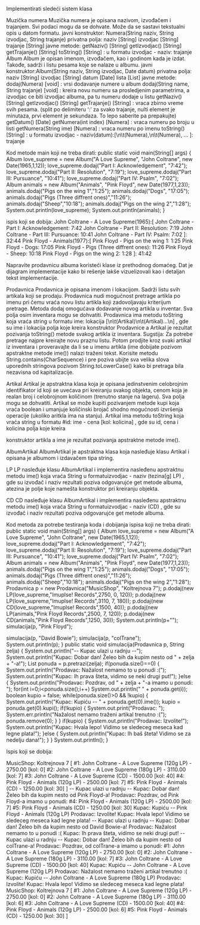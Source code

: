 Implementirati sledeći sistem klasa

Muzička numera
Muzička numera je opisana nazivom, izvođačem i trajanjem. Svi podaci mogu da se dohvate. Može da se sastavi tekstualni opis u datom
formatu.
javni konstruktor: Numera(String naziv, String izvodjac, String trajanje)
privatna polja:
naziv [String]
izvodjac [String]
trajanje [String]
javne metode:
getNaziv() [String]
getIzvodjac() [String]
getTrajanje() [String]
toString() [String] : u formatu izvodjac - naziv: trajanje
Album
Album je opisan imenom, izvođačem, kao i godinom kada je izdat. Takođe, sadrži i listu pesama koje se nalaze u albumu.
javni konstruktor:Album(String naziv, String izvodjac, Date datum)
privatna polja:
naziv [String]
izvodjac [String]
datum [Date]
lista [List<Numera>]
javne metode:
dodaj(Numera) [void] : vrsi dodavanje numere u album
dodaj(String name, String trajanje) [void] : kreira novu numeru sa prosledjenim parametrima, a izvodjac ce biti izvodjac albuma,
pa tu numeru dodaje u listu
getNaziv() [String]
getIzvodjac() [String]
getTrajanje() [String] : vraca zbirno vreme svih pesama. (split po delimiteru ‘:’ za svako trajanje, nulti element je minutaza, prvi
element je sekundaza. To lepo saberite pa prepakujte)
getDatum() [Date]
getNumera(int index) [Numera] : vraca numeru po broju u listi
getNumera(String ime) [Numera] : vraca numeru po imenu
toString() [String] : u formatu izvodjac - naziv(datum):[\n\t(Numera),\n\t(Numera), ... ]: trajanje

Kod metode main koji ne treba dirati:
public static void main(String[] args) {
Album love_supreme = new Album("A Love Supreme", "John Coltrane", new Date(1965,1,12));
love_supreme.dodaj("Part I: Acknowledgement", "7:42");
love_supreme.dodaj("Part II: Resolution", "7:19");
love_supreme.dodaj("Part III: Pursuance", "10:41");
love_supreme.dodaj("Part IV: Psalm", "7:02");
Album animals = new Album("Animals", "Pink Floyd", new Date(1977,1,23));
animals.dodaj("Pigs on the wing 1","1:25");
animals.dodaj("Dogs", "17:05");
animals.dodaj("Pigs (Three diffrent ones)","11:26");
animals.dodaj("Sheep","10:18");
animals.dodaj("Pigs on the wing 2","1:28");
System.out.println(love_supreme);
System.out.println(animals);
}

ispis koji se dobija:
John Coltrane - A Love Supreme(1965):[
John Coltrane - Part I: Acknowledgement: 7:42
John Coltrane - Part II: Resolution: 7:19
John Coltrane - Part III: Pursuance: 10:41
John Coltrane - Part IV: Psalm: 7:02
]: 32:44
Pink Floyd - Animals(1977):[
Pink Floyd - Pigs on the wing 1: 1:25
Pink Floyd - Dogs: 17:05
Pink Floyd - Pigs (Three diffrent ones): 11:26
Pink Floyd - Sheep: 10:18
Pink Floyd - Pigs on the wing 2: 1:28
]: 41:42



Napravite prodavnicu albuma koristeći klase iz prethodnog domaćeg. Dat je dijagram implementacije kako bi rešenje lakše vizuelizovali kao
i detaljan tekst implementacije.

Prodavnica
Prodavnica je opisana imenom i lokacijom. Sadrži listu svih artikala koji se prodaju. Prodavnica nudi mogućnost pretrage artikla po imenu
pri čemu vraća novu listu artikla koji zadovoljavaju kriterijum pretrage. Metoda dodaj omogućava dodavanje novog artikla u inventar. Sva
polja osim inventara mogu se dohvatiti. Prodavnica ima metodu toString koja vraća string u formatu ime: lokacija
[\n\t(Artikal)\n\t(Artikal)...\n] , gde su ime i lokacija polja koje kreira konstruktor Prodavnice a Artikal je rezultat pozivanja
toString() metode svakog artikla iz inventara.
Sugstija: Za potrebe pretrage najpre kreirajte novu praznu listu. Potom prodjite kroz svaki artikal iz inventara i proveravajte da li
se u imenu artikla (ime dobijate pozivom apstraktne metode ime()) nalazi traženi tekst. Korisite metodu
String.contains(CharSequence) i pre poziva ubijte sva velika slova uporednih stringova pozivom
String.toLowerCase() kako bi pretraga bila nezavisna od kapitalizacije.

Artikal
Artikal je apstraktna klasa koja je opisana jedinstvenim celobrojnim identifikator id koji se uvećava pri kreiranju svakog objekta, cenom
koja je realan broj i celobrojnom količinom (trenutno stanje na lageru). Sva polja mogu se dohvatiti. Artikal se može kupiti pozivanjem
metode kupi koja vraća boolean i umanjuje količinski brojač shodno mogućnosti izvršenja operacije (ukoliko aritkla ima na stanju). Artikal
ima metodu toString koja vraća string u formatu #id: ime - cena [kol: kolicina] , gde su id, cena i kolicina polja koje kreira

konstruktor artikla a ime je rezultat pozivanja apstraktne metode ime().

AlbumArtikal
AlbumArtikal je apstraktna klasa koja nasleđuje klasu Artikal i opisana je albumom i izdavačem tipa string.

LP
LP nasleđuje klasu AlbumArtikal i implementira nasleđenu apstraktnu metodu ime() koja vraća String u formatuizvodjac - naziv
(tezina[g] LP) , gde su izvоđač i naziv rezultati poziva odgovarujće get metode albuma, atezina je polje koje namešta konstruktor pri
kreiranju objekta.

CD
CD nasleđuje klasu AlbumArtikal i implementira nasleđenu apstraktnu metodu ime() koja vraća String u formatuizvodjac - naziv
(CD) , gde su izvоđač i naziv rezultati poziva odgovarujće get metode albuma.

Kod metoda za potrebe testiranja koda i dobijanja ispisa koji ne treba dirati:
public static void main(String[] args) {
Album love_supreme = new Album("A Love Supreme", "John Coltrane", new Date(1965,1,12));
love_supreme.dodaj("Part I: Acknowledgement", "7:42");
love_supreme.dodaj("Part II: Resolution", "7:19");
love_supreme.dodaj("Part III: Pursuance", "10:41");
love_supreme.dodaj("Part IV: Psalm", "7:02");
Album animals = new Album("Animals", "Pink Floyd", new Date(1977,1,23));
animals.dodaj("Pigs on the wing 1","1:25");
animals.dodaj("Dogs", "17:05");
animals.dodaj("Pigs (Three diffrent ones)","11:26");
animals.dodaj("Sheep","10:18");
animals.dodaj("Pigs on the wing 2","1:28");
Prodavnica p = new Prodavnica("MusicShop", "Koltrejnova 7");
p.dodaj(new LP(love_supreme,"Imuplse! Records",2750, 0, 120));
p.dodaj(new LP(love_supreme,"Imuplse! Records",3110, 7, 180));
p.dodaj(new CD(love_supreme,"Imuplse! Records",1500, 40));
p.dodaj(new LP(animals,"Pink Floyd Records",2500, 7, 120));
p.dodaj(new CD(animals,"Pink Floyd Records",1250, 30));
System.out.println(p+"");
simulacija(p, "Pink Floyd");

simulacija(p, "David Bowie");
simulacija(p, "colTrane");
System.out.println(p);
}
public static void simulacija(Prodavnica p, String zelja) {
System.out.println("-- Kupac ulazi u radnju --");
System.out.println("Kupac: Dobar dan! Želeo bih da kupim nesto od " + zelja + "-a!");
List<Artikal> ponuda = p.pretrazi(zelja);
if(ponuda.size()==0) {
System.out.println("Prodavac: Nažalost nemamo to u ponudi :(");
System.out.println("Kupac: Ih prava šteta, vidimo se neki drugi put!");
}else {
System.out.println("Prodavac: Pozdrav, od " + zelja + "-a imamo u ponudi: ");
for(int i=0;i<ponuda.size();i++)
System.out.println(" " + ponuda.get(i));
boolean kupio = false;
while(ponuda.size()>0 && !kupio) {
System.out.println("Kupac: Kupiću -- " + ponuda.get(0).ime());
kupio = ponuda.get(0).kupi();
if(!kupio) {
System.out.print("Prodavac: ");
System.err.println("Nažalost nemamo traženi artikal trenutno :(");
ponuda.remove(0);
}
}
if(kupio) {
System.out.println("Prodavac: Izvolite!");
System.out.println("Kupac: Hvala lepo! Vidimo se sledeceg meseca kad legne plata!");
}else {
System.out.println("Kupac: Ih baš šteta! Vidimo se za nedelju dana!");
}
}
System.out.println();
}

Ispis koji se dobija:

MusicShop: Koltrejnova 7 [
#1: John Coltrane - A Love Supreme (120g LP) - 2750.00 [kol: 0]
#2: John Coltrane - A Love Supreme (180g LP) - 3110.00 [kol: 7]
#3: John Coltrane - A Love Supreme (CD) - 1500.00 [kol: 40]
#4: Pink Floyd - Animals (120g LP) - 2500.00 [kol: 7]
#5: Pink Floyd - Animals (CD) - 1250.00 [kol: 30]
]
-- Kupac ulazi u radnju --
Kupac: Dobar dan! Želeo bih da kupim nesto od Pink Floyd-a!
Prodavac: Pozdrav, od Pink Floyd-a imamo u ponudi:
#4: Pink Floyd - Animals (120g LP) - 2500.00 [kol: 7]
#5: Pink Floyd - Animals (CD) - 1250.00 [kol: 30]
Kupac: Kupiću -- Pink Floyd - Animals (120g LP)
Prodavac: Izvolite!
Kupac: Hvala lepo! Vidimo se sledeceg meseca kad legne plata!
-- Kupac ulazi u radnju --
Kupac: Dobar dan! Želeo bih da kupim nesto od David Bowie-a!
Prodavac: Nažalost nemamo to u ponudi :(
Kupac: Ih prava šteta, vidimo se neki drugi put!
-- Kupac ulazi u radnju --
Kupac: Dobar dan! Želeo bih da kupim nesto od colTrane-a!
Prodavac: Pozdrav, od colTrane-a imamo u ponudi:
#1: John Coltrane - A Love Supreme (120g LP) - 2750.00 [kol: 0]
#2: John Coltrane - A Love Supreme (180g LP) - 3110.00 [kol: 7]
#3: John Coltrane - A Love Supreme (CD) - 1500.00 [kol: 40]
Kupac: Kupiću -- John Coltrane - A Love Supreme (120g LP)
Prodavac: Nažalost nemamo traženi artikal trenutno :(
Kupac: Kupiću -- John Coltrane - A Love Supreme (180g LP)
Prodavac: Izvolite!
Kupac: Hvala lepo! Vidimo se sledeceg meseca kad legne plata!
MusicShop: Koltrejnova 7 [
#1: John Coltrane - A Love Supreme (120g LP) - 2750.00 [kol: 0]
#2: John Coltrane - A Love Supreme (180g LP) - 3110.00 [kol: 6]
#3: John Coltrane - A Love Supreme (CD) - 1500.00 [kol: 40]
#4: Pink Floyd - Animals (120g LP) - 2500.00 [kol: 6]
#5: Pink Floyd - Animals (CD) - 1250.00 [kol: 30]
]
